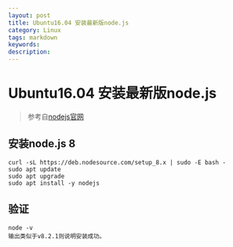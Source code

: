 ```yaml
---
layout: post
title: Ubuntu16.04 安装最新版node.js
category: Linux
tags: markdown
keywords:
description:
---
```


# Ubuntu16.04 安装最新版node.js
> 参考自[nodejs官网](https://nodejs.org/en/download/package-manager/#debian-and-ubuntu-based-linux-distributions)

## 安装node.js 8

	curl -sL https://deb.nodesource.com/setup_8.x | sudo -E bash -
	sudo apt update
	sudo apt upgrade
	sudo apt install -y nodejs

## 验证

	node -v
	输出类似于v8.2.1则说明安装成功。
